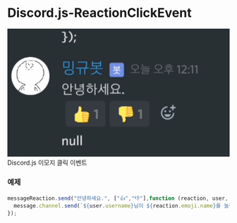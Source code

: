 # Discord.js-ReactionClickEvent
![예시 이미지](https://github.com/NoBrain0917/Discord.js-ReactionClickEvent/blob/master/ex.gif?raw=true)
<br>
Discord.js 이모지 클릭 이벤트

### 예제
```javascript
messageReaction.send("안녕하세요.", ["👍","👎"],function (reaction, user, message) {
  message.channel.send(`${user.username}님이 ${reaction.emoji.name}를 눌렀습니다.`);
});
```
